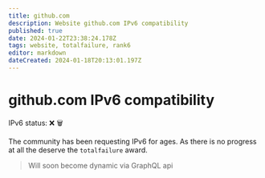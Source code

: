 ```yaml
---
title: github.com
description: Website github.com IPv6 compatibility
published: true
date: 2024-01-22T23:38:24.178Z
tags: website, totalfailure, rank6
editor: markdown
dateCreated: 2024-01-18T20:13:01.197Z
---
```


# github.com IPv6 compatibility

IPv6 status: :x: :wastebasket:

The community has been requesting IPv6 for ages. As there is no progress at all the deserve the `totalfailure` award.

> Will soon become dynamic via GraphQL api